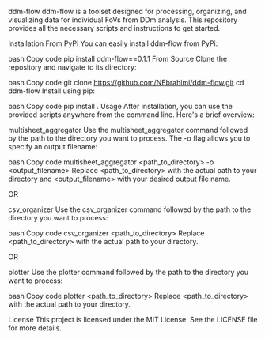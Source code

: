 ddm-flow
ddm-flow is a toolset designed for processing, organizing, and visualizing data for individual FoVs from DDm analysis. This repository provides all the necessary scripts and instructions to get started.

Installation
From PyPi
You can easily install ddm-flow from PyPi:

bash
Copy code
pip install ddm-flow==0.1.1
From Source
Clone the repository and navigate to its directory:

bash
Copy code
git clone https://github.com/NEbrahimi/ddm-flow.git
cd ddm-flow
Install using pip:

bash
Copy code
pip install .
Usage
After installation, you can use the provided scripts anywhere from the command line. Here's a brief overview:

multisheet_aggregator
Use the multisheet_aggregator command followed by the path to the directory you want to process. The -o flag allows you to specify an output filename:

bash
Copy code
multisheet_aggregator <path_to_directory> -o <output_filename>
Replace <path_to_directory> with the actual path to your directory and <output_filename> with your desired output file name.

OR

csv_organizer
Use the csv_organizer command followed by the path to the directory you want to process:

bash
Copy code
csv_organizer <path_to_directory>
Replace <path_to_directory> with the actual path to your directory.

OR

plotter
Use the plotter command followed by the path to the directory you want to process:

bash
Copy code
plotter <path_to_directory>
Replace <path_to_directory> with the actual path to your directory.

License
This project is licensed under the MIT License. See the LICENSE file for more details.
